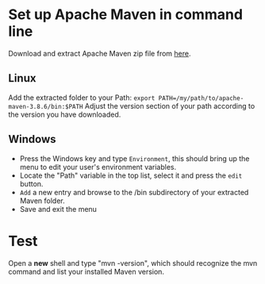 # Set up Apache Maven in command line

Download and extract Apache Maven zip file from [here](https://maven.apache.org/download.cgi).

## Linux

Add the extracted folder to your Path: `export PATH=/my/path/to/apache-maven-3.8.6/bin:$PATH`
Adjust the version section of your path according to the version you have downloaded.

## Windows

* Press the Windows key and type `Environment`, this should bring up the menu to edit your user's environment variables.
* Locate the "Path" variable in the top list, select it and press the `edit` button.
* `Add` a new entry and browse to the /bin subdirectory of your extracted Maven folder.
* Save and exit the menu

# Test

Open a **new** shell and type "mvn -version", which should recognize the mvn command and list your installed Maven version.

